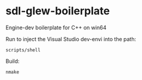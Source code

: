 # sdl-glew-boilerplate
Engine-dev boilerplate for C++ on win64

Run to inject the Visual Studio dev-envi into the path:
```
scripts/shell
```

Build:
```
nmake
```